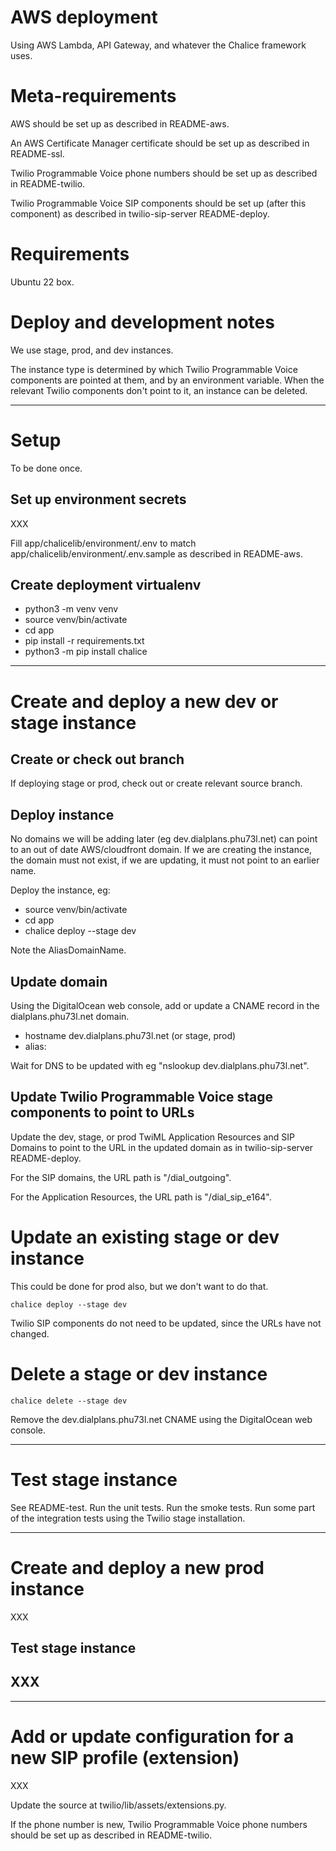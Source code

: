 # AWS deployment

Using AWS Lambda, API Gateway, and whatever the Chalice framework uses.

# Meta-requirements

AWS should be set up as described in README-aws.

An AWS Certificate Manager certificate should be set up as described in README-ssl.

Twilio Programmable Voice phone numbers should be set up as described in README-twilio.

Twilio Programmable Voice SIP components should be set up (after this component) as described in twilio-sip-server README-deploy.

# Requirements

Ubuntu 22 box.

# Deploy and development notes

We use stage, prod, and dev instances.

The instance type is determined by which Twilio Programmable Voice components are pointed at them, and by an environment variable. When the relevant Twilio components don't point to it, an instance can be deleted.

---

# Setup

To be done once.

## Set up environment secrets

XXX

Fill app/chalicelib/environment/.env to match app/chalicelib/environment/.env.sample as described in README-aws.

## Create deployment virtualenv

- python3 -m venv venv
- source venv/bin/activate
- cd app
- pip install -r requirements.txt
- python3 -m pip install chalice

---

# Create and deploy a new dev or stage instance

## Create or check out branch

If deploying stage or prod, check out or create relevant source branch.

## Deploy instance

No domains we will be adding later (eg dev.dialplans.phu73l.net) can point to an out of date AWS/cloudfront domain. If we are creating the instance, the domain must not exist, if we are updating, it must not point to an earlier name.

Deploy the instance, eg:

- source venv/bin/activate
- cd app
- chalice deploy --stage dev

Note the AliasDomainName.

## Update domain

Using the DigitalOcean web console, add or update a CNAME record in the dialplans.phu73l.net domain.

- hostname dev.dialplans.phu73l.net (or stage, prod)
- alias: <AliasDomainName>

Wait for DNS to be updated with eg "nslookup dev.dialplans.phu73l.net".

## Update Twilio Programmable Voice stage components to point to URLs

Update the dev, stage, or prod TwiML Application Resources and SIP Domains to point to the URL in the updated domain as in twilio-sip-server README-deploy.

For the SIP domains, the URL path is "/dial_outgoing".

For the Application Resources, the URL path is "/dial_sip_e164".

# Update an existing stage or dev instance

This could be done for prod also, but we don't want to do that.

    chalice deploy --stage dev

Twilio SIP components do not need to be updated, since the URLs have not changed.

# Delete a stage or dev instance

    chalice delete --stage dev

Remove the dev.dialplans.phu73l.net CNAME using the DigitalOcean web console.


---

# Test stage instance

See README-test. Run the unit tests. Run the smoke tests. Run some part of the integration tests using the Twilio stage installation.

---

# Create and deploy a new prod instance

XXX

## Test stage instance

## XXX

---

# Add or update configuration for a new SIP profile (extension)

XXX

Update the source at twilio/lib/assets/extensions.py.

If the phone number is new, Twilio Programmable Voice phone numbers should be set up as described in README-twilio.
